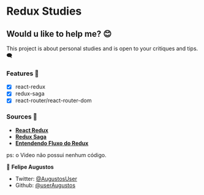 # Redux Studies

## Would u like to help me? :blush:

This project is about personal studies and is open to your critiques and tips. :left_speech_bubble:

### Features :triumph:

- [x] react-redux
- [x] redux-saga
- [x] react-router/react-router-dom

### Sources :monocle_face:

- **[React Redux](https://react-redux.js.org/)**
- **[Redux Saga](https://redux-saga.js.org/)**
- **[Entendendo Fluxo do Redux](https://www.youtube.com/watch?v=J0g1cv_03XQ)**

ps: o Video não possui nenhum código.

👤 **Felipe Augustos**

- Twitter: [@AugustosUser](https://twitter.com/AugustosUser)
- Github: [@userAugustos](https://github.com/userAugustos)
